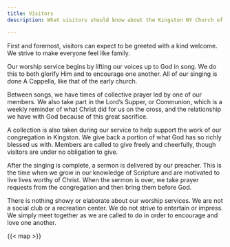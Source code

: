 ```yaml
---
title: Visitors
description: What visitors should know about the Kingston NY Church of Christ

---
```

First and foremost, visitors can expect to be greeted with a kind welcome. We strive to make everyone feel like family.

Our worship service begins by lifting our voices up to God in song. We do this to both glorify Him and to encourage one another. All of our singing is done A Cappella, like that of the early church.

Between songs, we have times of collective prayer led by one of our members. We also take part in the Lord’s Supper, or Communion, which is a weekly reminder of what Christ did for us on the cross, and the relationship we have with God because of this great sacrifice.

A collection is also taken during our service to help support the work of our congregation in Kingston. We give back a portion of what God has so richly blessed us with. Members are called to give freely and cheerfully, though visitors are under no obligation to give.

After the singing is complete, a sermon is delivered by our preacher. This is the time when we grow in our knowledge of Scripture and are motivated to live lives worthy of Christ. When the sermon is over, we take prayer requests from the congregation and then bring them before God.

There is nothing showy or elaborate about our worship services. We are not a social club or a recreation center. We do not strive to entertain or impress. We simply meet together as we are called to do in order to encourage and love one another.

{{< map >}}
